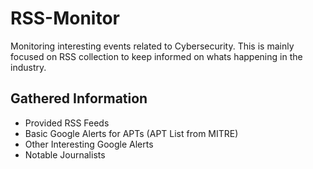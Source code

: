 # RSS-Monitor
Monitoring interesting events related to Cybersecurity. This is mainly focused on RSS collection to keep informed on whats happening in the industry. 

## Gathered Information
- Provided RSS Feeds 
- Basic Google Alerts for APTs (APT List from MITRE) 
- Other Interesting Google Alerts
- Notable Journalists 
